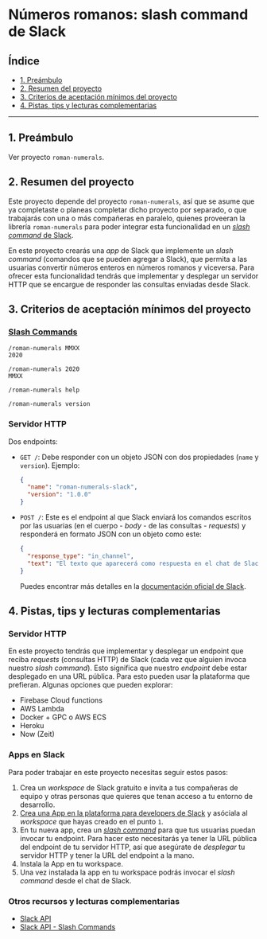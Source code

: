 # Números romanos: slash command de Slack

## Índice

* [1. Preámbulo](#1-preámbulo)
* [2. Resumen del proyecto](#2-resumen-del-proyecto)
* [3. Criterios de aceptación mínimos del proyecto](#3-criterios-de-aceptación-mínimos-del-proyecto)
* [4. Pistas, tips y lecturas complementarias](#4-pistas-tips-y-lecturas-complementarias)

***

## 1. Preámbulo

Ver proyecto `roman-numerals`.

## 2. Resumen del proyecto

Este proyecto depende del proyecto `roman-numerals`,
así que se asume que ya completaste o planeas completar dicho proyecto por
separado, o que trabajarás con una o más compañeras en paralelo, quienes
proveeran la librería `roman-numerals` para poder integrar esta funcionalidad en
un [_slash command_ de Slack](https://api.slack.com/interactivity/slash-commands).

En este proyecto crearás una _app_ de Slack que implemente un _slash command_
(comandos que se pueden agregar a Slack), que permita a las usuarias convertir
números enteros en números romanos y viceversa. Para ofrecer esta funcionalidad
tendrás que implementar y desplegar un servidor HTTP que se encargue de responder
las consultas enviadas desde Slack.

## 3. Criterios de aceptación mínimos del proyecto

### [Slash Commands](https://api.slack.com/interactivity/slash-commands)

```text
/roman-numerals MMXX
2020
```

```text
/roman-numerals 2020
MMXX
```

```text
/roman-numerals help
```

```text
/roman-numerals version
```

### Servidor HTTP

Dos endpoints:

* `GET /`: Debe responder con un objeto JSON con dos propiedades (`name` y
  `version`). Ejemplo:

  ```json
  {
    "name": "roman-numerals-slack",
    "version": "1.0.0"
  }
  ```

* `POST /`: Este es el endpoint al que Slack enviará los comandos escritos por
  las usuarias (en el cuerpo - _body_ - de las consultas - _requests_) y
  responderá en formato JSON con un objeto como este:

  ```json
  {
    "response_type": "in_channel",
    "text": "El texto que aparecerá como respuesta en el chat de Slack"
  }
  ```

  Puedes encontrar más detalles en la [documentación oficial de Slack](https://api.slack.com/interactivity/slash-commands).

## 4. Pistas, tips y lecturas complementarias

### Servidor HTTP

En este proyecto tendrás que implementar y desplegar un endpoint que reciba
_requests_ (consultas HTTP) de Slack (cada vez que alguien invoca nuestro _slash
command_). Esto significa que nuestro _endpoint_ debe estar desplegado en una
URL pública. Para esto pueden usar la plataforma que prefieran. Algunas opciones
que pueden explorar:

* Firebase Cloud functions
* AWS Lambda
* Docker + GPC o AWS ECS
* Heroku
* Now (Zeit)

### Apps en Slack

Para poder trabajar en este proyecto necesitas seguir estos pasos:

1. Crea un _workspace_ de Slack gratuito e invita a tus compañeras de equipo y
   otras personas que quieres que tenan acceso a tu entorno de desarrollo.
2. [Crea una App en la plataforma para developers de Slack](https://api.slack.com/apps)
   y asóciala al _workspace_ que hayas creado en el punto `1`.
3. En tu nueva app, crea un [_slash command_](https://api.slack.com/interactivity/slash-commands)
   para que tus usuarias puedan invocar tu endpoint. Para hacer esto necesitarás
   ya tener la URL pública del endpoint de tu servidor HTTP, así que asegúrate
   de _desplegar_ tu servidor HTTP y tener la URL del endpoint a la mano.
4. Instala la App en tu workspace.
5. Una vez instalada la app en tu workspace podrás invocar el _slash command_
   desde el chat de Slack.

### Otros recursos y lecturas complementarias

* [Slack API](https://api.slack.com/)
* [Slack API - Slash Commands](https://api.slack.com/interactivity/slash-commands)

